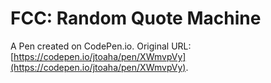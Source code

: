 # FCC: Random Quote Machine

A Pen created on CodePen.io. Original URL: [https://codepen.io/jtoaha/pen/XWmvpVy](https://codepen.io/jtoaha/pen/XWmvpVy).


